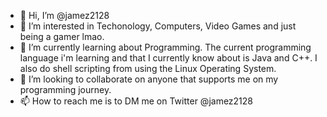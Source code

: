 - 👋 Hi, I’m @jamez2128
- 👀 I’m interested in Techonology, Computers, Video Games and just being a gamer lmao.
- 🌱 I’m currently learning about Programming. The current programming language i'm learning and that I currently know about is Java and C++. I also do shell scripting from using the Linux Operating System.
- 💞️ I’m looking to collaborate on anyone that supports me on my programming journey.
- 📫 How to reach me is to DM me on Twitter @jamez2128

<!---
jamez2128/jamez2128 is a ✨ special ✨ repository because its `README.md` (this file) appears on your GitHub profile.
You can click the Preview link to take a look at your changes.
--->
